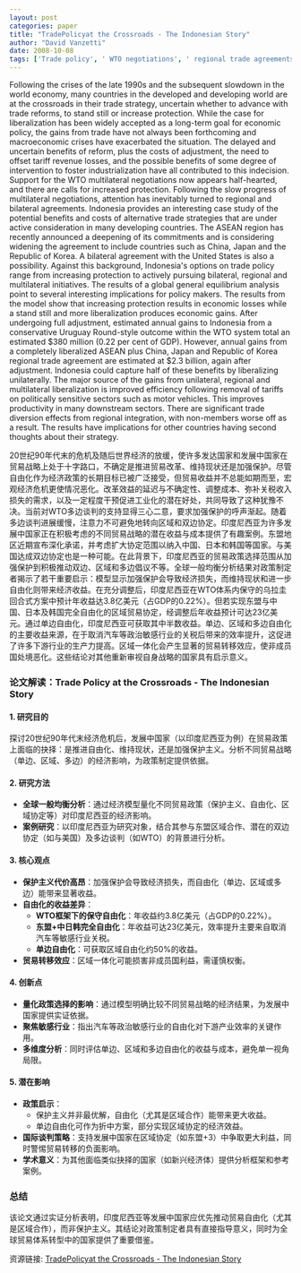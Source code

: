 ```yaml
---
layout: post
categories: paper
title: "TradePolicyat the Crossroads - The Indonesian Story"
author: "David Vanzetti"
date: 2008-10-08
tags: ['Trade policy', ' WTO negotiations', ' regional trade agreements', ' Indonesia', ' ASEAN']
---
```


Following the crises of the late 1990s and the subsequent slowdown in the world economy, many countries in the developed and developing world are at the crossroads in their trade strategy, uncertain whether to advance with trade reforms, to stand still or increase protection. While the case for liberalization has been widely accepted as a long-term goal for economic policy, the gains from trade have not always been forthcoming and macroeconomic crises have exacerbated the situation. The delayed and uncertain benefits of reform, plus the costs of adjustment, the need to offset tariff revenue losses, and the possible benefits of some degree of intervention to foster industrialization have all contributed to this indecision. Support for the WTO multilateral negotiations now appears half-hearted, and there are calls for increased protection. Following the slow progress of multilateral negotiations, attention has inevitably turned to regional and bilateral agreements. Indonesia provides an interesting case study of the potential benefits and costs of alternative trade strategies that are under active consideration in many developing countries. The ASEAN region has recently announced a deepening of its commitments and is considering widening the agreement to include countries such as China, Japan and the Republic of Korea. A bilateral agreement with the United States is also a possibility. Against this background, Indonesia's options on trade policy range from increasing protection to actively pursuing bilateral, regional and multilateral initiatives. The results of a global general equilibrium analysis point to several interesting implications for policy makers. The results from the model show that increasing protection results in economic losses while a stand still and more liberalization produces economic gains. After undergoing full adjustment, estimated annual gains to Indonesia from a conservative Uruguay Round-style outcome within the WTO system total an estimated $380 million (0.22 per cent of GDP). However, annual gains from a completely liberalized ASEAN plus China, Japan and Republic of Korea regional trade agreement are estimated at $2.3 billion, again after adjustment. Indonesia could capture half of these benefits by liberalizing unilaterally. The major source of the gains from unilateral, regional and multilateral liberalization is improved efficiency following removal of tariffs on politically sensitive sectors such as motor vehicles. This improves productivity in many downstream sectors. There are significant trade diversion effects from regional integration, with non-members worse off as a result. The results have implications for other countries having second thoughts about their strategy.

20世纪90年代末的危机及随后世界经济的放缓，使许多发达国家和发展中国家在贸易战略上处于十字路口，不确定是推进贸易改革、维持现状还是加强保护。尽管自由化作为经济政策的长期目标已被广泛接受，但贸易收益并不总能如期而至，宏观经济危机更使情况恶化。改革效益的延迟与不确定性、调整成本、弥补关税收入损失的需求，以及一定程度干预促进工业化的潜在好处，共同导致了这种犹豫不决。当前对WTO多边谈判的支持显得三心二意，要求加强保护的呼声渐起。随着多边谈判进展缓慢，注意力不可避免地转向区域和双边协定。印度尼西亚为许多发展中国家正在积极考虑的不同贸易战略的潜在收益与成本提供了有趣案例。东盟地区近期宣布深化承诺，并考虑扩大协定范围以纳入中国、日本和韩国等国家。与美国达成双边协定也是一种可能。在此背景下，印度尼西亚的贸易政策选择范围从加强保护到积极推动双边、区域和多边倡议不等。全球一般均衡分析结果对政策制定者揭示了若干重要启示：模型显示加强保护会导致经济损失，而维持现状和进一步自由化则带来经济收益。在充分调整后，印度尼西亚在WTO体系内保守的乌拉圭回合式方案中预计年收益达3.8亿美元（占GDP的0.22%）。但若实现东盟与中国、日本及韩国完全自由化的区域贸易协定，经调整后年收益预计可达23亿美元。通过单边自由化，印度尼西亚可获取其中半数收益。单边、区域和多边自由化的主要收益来源，在于取消汽车等政治敏感行业的关税后带来的效率提升，这促进了许多下游行业的生产力提高。区域一体化会产生显著的贸易转移效应，使非成员国处境恶化。这些结论对其他重新审视自身战略的国家具有启示意义。

### **论文解读：Trade Policy at the Crossroads - The Indonesian Story**  

#### **1. 研究目的**  
探讨20世纪90年代末经济危机后，发展中国家（以印度尼西亚为例）在贸易政策上面临的抉择：是推进自由化、维持现状，还是加强保护主义。分析不同贸易战略（单边、区域、多边）的经济影响，为政策制定提供依据。  

#### **2. 研究方法**  
- **全球一般均衡分析**：通过经济模型量化不同贸易政策（保护主义、自由化、区域协定等）对印度尼西亚的经济影响。  
- **案例研究**：以印度尼西亚为研究对象，结合其参与东盟区域合作、潜在的双边协定（如与美国）及多边谈判（如WTO）的背景进行分析。  

#### **3. 核心观点**  
- **保护主义代价高昂**：加强保护会导致经济损失，而自由化（单边、区域或多边）能带来显著收益。  
- **自由化的收益差异**：  
  - **WTO框架下的保守自由化**：年收益约3.8亿美元（占GDP的0.22%）。  
  - **东盟+中日韩完全自由化**：年收益可达23亿美元，效率提升主要来自取消汽车等敏感行业关税。  
  - **单边自由化**：可获取区域自由化约50%的收益。  
- **贸易转移效应**：区域一体化可能损害非成员国利益，需谨慎权衡。  

#### **4. 创新点**  
- **量化政策选择的影响**：通过模型明确比较不同贸易战略的经济结果，为发展中国家提供实证依据。  
- **聚焦敏感行业**：指出汽车等政治敏感行业的自由化对下游产业效率的关键作用。  
- **多维度分析**：同时评估单边、区域和多边自由化的收益与成本，避免单一视角局限。  

#### **5. 潜在影响**  
- **政策启示**：  
  - 保护主义并非最优解，自由化（尤其是区域合作）能带来更大收益。  
  - 单边自由化可作为折中方案，部分实现区域协定的经济效益。  
- **国际谈判策略**：支持发展中国家在区域协定（如东盟+3）中争取更大利益，同时警惕贸易转移的负面影响。  
- **学术意义**：为其他面临类似抉择的国家（如新兴经济体）提供分析框架和参考案例。  

### **总结**  
该论文通过实证分析表明，印度尼西亚等发展中国家应优先推动贸易自由化（尤其是区域合作），而非保护主义。其结论对政策制定者具有直接指导意义，同时为全球贸易体系转型中的国家提供了重要借鉴。

资源链接: [TradePolicyat the Crossroads - The Indonesian Story](https://papers.ssrn.com/sol3/papers.cfm?abstract_id=1280785)
